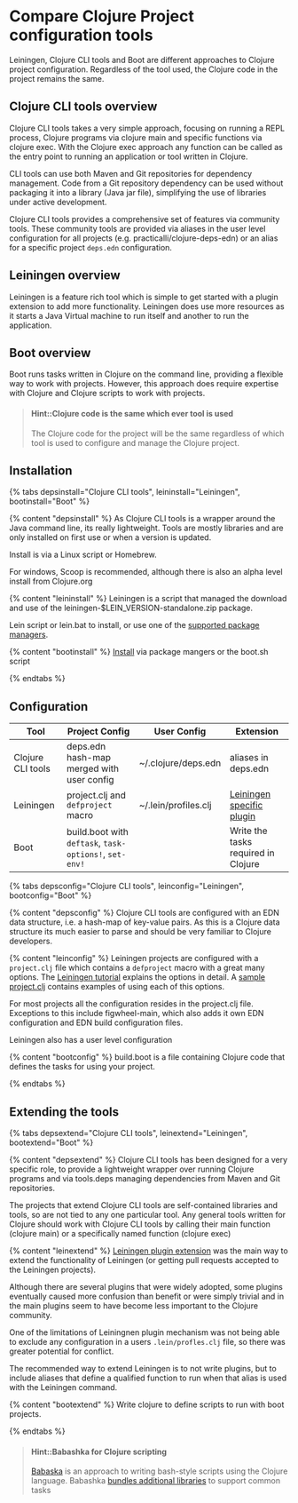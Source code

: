 # Compare Clojure Project configuration tools
Leiningen, Clojure CLI tools and Boot are different approaches to Clojure project configuration.  Regardless of the tool used, the Clojure code in the project remains the same.


## Clojure CLI tools overview
Clojure CLI tools takes a very simple approach, focusing on running a REPL process, Clojure programs via clojure main and specific functions via clojure exec.  With the Clojure exec approach any function can be called as the entry point to running an application or tool written in Clojure.

CLI tools can use both Maven and Git repositories for dependency management.  Code from a Git repository dependency can be used without packaging it into a library (Java jar file), simplifying the use of libraries under active development.

Clojure CLI tools provides a comprehensive set of features via community tools.  These community tools are provided via aliases in the user level configuration for all projects (e.g. practicalli/clojure-deps-edn) or an alias for a specific project `deps.edn` configuration.

## Leiningen overview
Leiningen is a feature rich tool which is simple to get started with a plugin extension to add more functionality.  Leiningen does use more resources as it starts a Java Virtual machine to run itself and another to run the application.

## Boot overview
Boot runs tasks written in Clojure on the command line, providing a flexible way to work with projects.  However, this approach does require expertise with Clojure and  Clojure scripts to work with projects.

> #### Hint::Clojure code is the same which ever tool is used
> The Clojure code for the project will be the same regardless of which tool is used to configure and manage the Clojure project.


## Installation
{% tabs depsinstall="Clojure CLI tools", leininstall="Leiningen", bootinstall="Boot" %}

{% content "depsinstall" %}
As Clojure CLI tools is a wrapper around the Java command line, its really lightweight.  Tools are mostly libraries and are only installed on first use or when a version is updated.

Install is via a Linux script or Homebrew.

For windows, Scoop is recommended, although there is also an alpha level install from Clojure.org

{% content "leininstall" %}
Leiningen is a script that managed the download and use of the leiningen-$LEIN_VERSION-standalone.zip package.

Lein script or lein.bat to install, or use one of the [supported package managers](https://github.com/technomancy/leiningen/wiki/Packaging).

{% content "bootinstall" %}
[Install](https://github.com/boot-clj/boot#install) via package mangers or the boot.sh script

{% endtabs %}


## Configuration

| Tool              | Project Config                                         | User Config          | Extension                                                                                        |
|-------------------|--------------------------------------------------------|----------------------|--------------------------------------------------------------------------------------------------|
| Clojure CLI tools | deps.edn hash-map merged with user config              | ~/.clojure/deps.edn  | aliases in deps.edn                                                                              |
| Leiningen         | project.clj and `defproject` macro                     | ~/.lein/profiles.clj | [Leiningen specific plugin](https://github.com/technomancy/leiningen/blob/master/doc/PLUGINS.md) |
| Boot              | build.boot with `deftask`, `task-options!`, `set-env!` |                      | Write the tasks required in Clojure                                                              |


{% tabs depsconfig="Clojure CLI tools", leinconfig="Leiningen", bootconfig="Boot" %}

{% content "depsconfig" %}
Clojure CLI tools are configured with an EDN data structure, i.e. a hash-map of key-value pairs.  As this is a Clojure data structure its much easier to parse and should be very familiar to Clojure developers.

{% content "leinconfig" %}
Leiningen projects are configured with a `project.clj` file which contains a `defproject` macro with a great many options.  The [Leiningen tutorial](https://github.com/technomancy/leiningen/blob/stable/doc/TUTORIAL.md) explains the options in detail.  A [sample project.clj](https://github.com/technomancy/leiningen/blob/stable/sample.project.clj) contains examples of using each of this options.

For most projects all the configuration resides in the project.clj file.  Exceptions to this include figwheel-main, which also adds it own EDN configuration and EDN build configuration files.

Leiningen also has a user level configuration


{% content "bootconfig" %}
build.boot is a file containing Clojure code that defines the tasks for using your project.

{% endtabs %}


## Extending the tools
{% tabs depsextend="Clojure CLI tools", leinextend="Leiningen", bootextend="Boot" %}

{% content "depsextend" %}
Clojure CLI tools has been designed for a very specific role, to provide a lightweight wrapper over running Clojure programs and via tools.deps managing dependencies from Maven and Git repositories.

The projects that extend Clojure CLI tools are self-contained libraries and tools, so are not tied to any one particular tool.  Any general tools written for Clojure should work with Clojure CLI tools by calling their main function (clojure main) or a specifically named function (clojure exec)


{% content "leinextend" %}
[Leiningen plugin extension](https://github.com/technomancy/leiningen/blob/master/doc/PLUGINS.md) was the main way to extend the functionality of Leiningen (or getting pull requests accepted to the Leiningen projects).

Although there are several plugins that were widely adopted, some plugins eventually caused more confusion than benefit or were simply trivial and in the main plugins seem to have become less important to the Clojure community.

One of the limitations of Leiningnen plugin mechanism was not being able to exclude any configuration in a users `.lein/profles.clj` file, so there was greater potential for conflict.

The recommended way to extend Leiningen is to not write plugins, but to include aliases that define a qualified function to run when that alias is used with the Leiningen command.


{% content "bootextend" %}
Write clojure to define scripts to run with boot projects.

{% endtabs %}

> #### Hint::Babashka for Clojure scripting
> [Babaska](https://book.babashka.org/) is an approach to writing bash-style scripts using the Clojure language.  Babashka [bundles additional libraries](https://book.babashka.org/#libraries) to support common tasks
